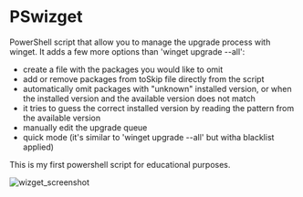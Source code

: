 # PSwizget
PowerShell script that allow you to manage the upgrade process with winget. 
It adds a few more options than 'winget upgrade --all':
- create a file with the packages you would like to omit
- add or remove packages from toSkip file directly from the script
- automatically omit packages with "unknown" installed version, or when the installed version and the available version does not match
- it tries to guess the correct installed version by reading the pattern from the available version
- manually edit the upgrade queue
- quick mode (it's similar to 'winget upgrade --all' but witha blacklist applied)

This is my first powershell script for educational purposes.

![wizget_screenshot](https://user-images.githubusercontent.com/78523122/175819001-c0ecea78-fdad-4907-9388-e36f0a11d69b.jpg)
